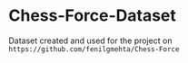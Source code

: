 # Chess-Force-Dataset
Dataset created and used for the project on `https://github.com/fenilgmehta/Chess-Force`
